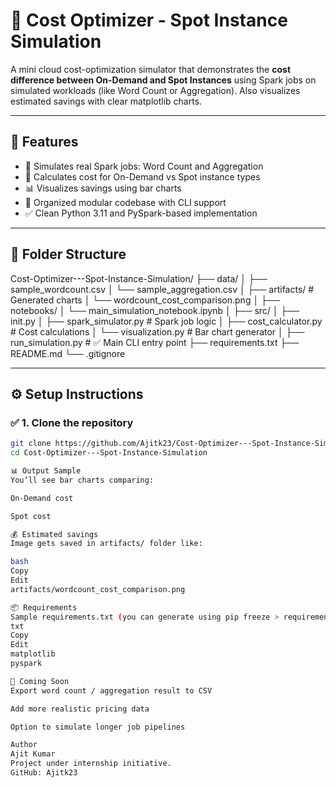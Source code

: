 # 💸 Cost Optimizer - Spot Instance Simulation

A mini cloud cost-optimization simulator that demonstrates the **cost difference between On-Demand and Spot Instances** using Spark jobs on simulated workloads (like Word Count or Aggregation). Also visualizes estimated savings with clear matplotlib charts.

---

## 🚀 Features

- 🧠 Simulates real Spark jobs: Word Count and Aggregation
- 💸 Calculates cost for On-Demand vs Spot instance types
- 📊 Visualizes savings using bar charts
- 📁 Organized modular codebase with CLI support
- ✅ Clean Python 3.11 and PySpark-based implementation

---

## 🧱 Folder Structure

Cost-Optimizer---Spot-Instance-Simulation/
├── data/
│ ├── sample_wordcount.csv
│ └── sample_aggregation.csv
│
├── artifacts/ # Generated charts
│ └── wordcount_cost_comparison.png
│
├── notebooks/
│ └── main_simulation_notebook.ipynb
│
├── src/
│ ├── init.py
│ ├── spark_simulator.py # Spark job logic
│ ├── cost_calculator.py # Cost calculations
│ └── visualization.py # Bar chart generator
│
├── run_simulation.py # ✅ Main CLI entry point
├── requirements.txt
├── README.md
└── .gitignore


---

## ⚙️ Setup Instructions

### ✅ 1. Clone the repository

```bash
git clone https://github.com/Ajitk23/Cost-Optimizer---Spot-Instance-Simulation.git
cd Cost-Optimizer---Spot-Instance-Simulation

📊 Output Sample
You’ll see bar charts comparing:

On-Demand cost

Spot cost

💰 Estimated savings
Image gets saved in artifacts/ folder like:

bash
Copy
Edit
artifacts/wordcount_cost_comparison.png

📦 Requirements
Sample requirements.txt (you can generate using pip freeze > requirements.txt):
txt
Copy
Edit
matplotlib
pyspark

🧪 Coming Soon
Export word count / aggregation result to CSV

Add more realistic pricing data

Option to simulate longer job pipelines

Author
Ajit Kumar
Project under internship initiative.
GitHub: Ajitk23